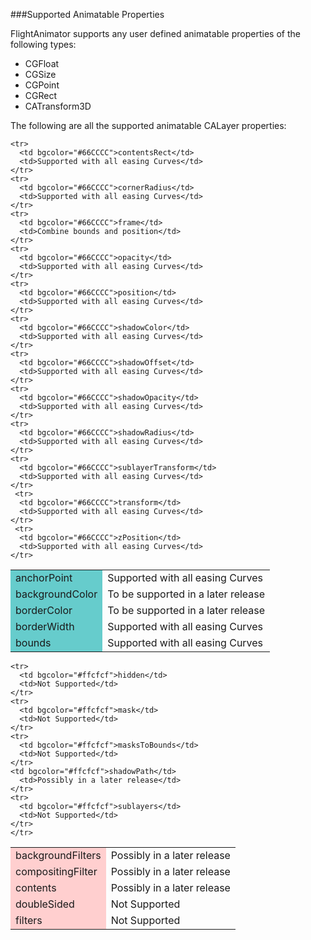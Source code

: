 ###Supported Animatable Properties

FlightAnimator supports any user defined animatable properties of the following types:

* CGFloat
* CGSize
* CGPoint
* CGRect
* CATransform3D

The following are all the supported animatable CALayer properties:
<table width = 348>
  <tbody>
    <tr>
      <td bgcolor="#66CCCC">anchorPoint</td>
      <td>Supported with all easing Curves</td>
    </tr> 
    <tr>
      <td bgcolor="#66CCCC">backgroundColor</td>
      <td>To be supported in a later release</td>
    </tr>  
    <tr>
      <td bgcolor="#66CCCC">borderColor</td>
      <td>To be supported in a later release</td>
    </tr> 
    <tr>
      <td bgcolor="#66CCCC">borderWidth</td>
      <td>Supported with all easing Curves</td>
    </tr> 
    <tr>
      <td bgcolor="#66CCCC">bounds</td>
      <td>Supported with all easing Curves</td>
    </tr> 

    <tr>
      <td bgcolor="#66CCCC">contentsRect</td>
      <td>Supported with all easing Curves</td>
    </tr> 
    <tr>
      <td bgcolor="#66CCCC">cornerRadius</td>
      <td>Supported with all easing Curves</td>
    </tr> 
    <tr>
      <td bgcolor="#66CCCC">frame</td>
      <td>Combine bounds and position</td>
    </tr> 
    <tr>
      <td bgcolor="#66CCCC">opacity</td>
      <td>Supported with all easing Curves</td>
    </tr> 
    <tr>
      <td bgcolor="#66CCCC">position</td>
      <td>Supported with all easing Curves</td>
    </tr> 
    <tr>
      <td bgcolor="#66CCCC">shadowColor</td>
      <td>Supported with all easing Curves</td>
    </tr> 
    <tr>
      <td bgcolor="#66CCCC">shadowOffset</td>
      <td>Supported with all easing Curves</td>
    </tr> 
    <tr>
      <td bgcolor="#66CCCC">shadowOpacity</td>
      <td>Supported with all easing Curves</td>
    </tr> 
    <tr>
      <td bgcolor="#66CCCC">shadowRadius</td>
      <td>Supported with all easing Curves</td>
    </tr> 
    <tr>
      <td bgcolor="#66CCCC">sublayerTransform</td>
      <td>Supported with all easing Curves</td>
    </tr> 
     <tr>
      <td bgcolor="#66CCCC">transform</td>
      <td>Supported with all easing Curves</td>
    </tr> 
     <tr>
      <td bgcolor="#66CCCC">zPosition</td>
      <td>Supported with all easing Curves</td>
    </tr>  
  </tbody>
</table>

<table width = 348>
  <tbody>
    <tr>
      <td bgcolor="#ffcfcf">backgroundFilters</td>
      <td>Possibly in a later release</td>
    </tr> 
    <tr>
      <td bgcolor="#ffcfcf">compositingFilter</td>
      <td>Possibly in a later release</td>
    </tr> 
    <tr>
      <td bgcolor="#ffcfcf">contents</td>
      <td>Possibly in a later release</td>
    </tr> 
    <tr>
      <td bgcolor="#ffcfcf">doubleSided</td>
      <td>Not Supported</td>
    </tr> 
    <tr>
      <td bgcolor="#ffcfcf">filters</td>
      <td>Not Supported</td>
    </tr> 
  
    <tr>
      <td bgcolor="#ffcfcf">hidden</td>
      <td>Not Supported</td>
    </tr> 
    <tr>
      <td bgcolor="#ffcfcf">mask</td>
      <td>Not Supported</td>
    </tr> 
    <tr>
      <td bgcolor="#ffcfcf">masksToBounds</td>
      <td>Not Supported</td>
    </tr> 
    <td bgcolor="#ffcfcf">shadowPath</td>
      <td>Possibly in a later release</td>
    </tr> 
    <tr>
      <td bgcolor="#ffcfcf">sublayers</td>
      <td>Not Supported</td>
    </tr>
    </tr>  
  </tbody>
</table>
